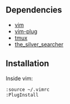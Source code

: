 ## Dependencies
* [vim](http://www.vim.org/download.php)
* [vim-plug](https://github.com/junegunn/vim-plug)
* [tmux](https://tmux.github.io/)
* [the_silver_searcher](https://github.com/ggreer/the_silver_searcher)

## Installation

Inside vim:
```
:source ~/.vimrc
:PlugInstall 
```

